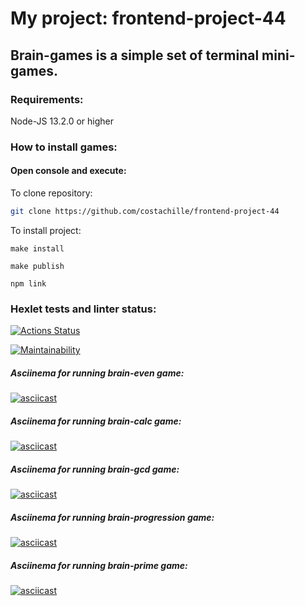 # My project: frontend-project-44

## Brain-games is a simple set of terminal mini-games.

### Requirements:

Node-JS 13.2.0 or higher

### How to install games: 
#### Open console and execute:
  To clone repository:
  ```sh
git clone https://github.com/costachille/frontend-project-44
```
  To install project:
  ```
make install
```
  ```
make publish
```
  ```
npm link
```

### Hexlet tests and linter status:

[![Actions Status](https://github.com/costachille/frontend-project-44/actions/workflows/hexlet-check.yml/badge.svg)](https://github.com/costachille/frontend-project-44/actions)

[![Maintainability](https://api.codeclimate.com/v1/badges/16bb710c6ffa11cccd73/maintainability)](https://codeclimate.com/github/costachille/frontend-project-44/maintainability)

##### Asciinema for running brain-even game:

[![asciicast](https://asciinema.org/a/h7WpDTly4pB2QEFFpNSbdJVmE.svg)](https://asciinema.org/a/h7WpDTly4pB2QEFFpNSbdJVmE)

##### Asciinema for running brain-calc game:

[![asciicast](https://asciinema.org/a/HszWmS2pzSQ2WFZ7jvk4DqhbU.svg)](https://asciinema.org/a/HszWmS2pzSQ2WFZ7jvk4DqhbU)

##### Asciinema for running brain-gcd game:

[![asciicast](https://asciinema.org/a/Lh67WBd6SfnncGWFrLZJhLVT5.svg)](https://asciinema.org/a/Lh67WBd6SfnncGWFrLZJhLVT5)

##### Asciinema for running brain-progression game:

[![asciicast](https://asciinema.org/a/iBQzSVEnj8AibwoWwy5dSUPfR.svg)](https://asciinema.org/a/iBQzSVEnj8AibwoWwy5dSUPfR)

##### Asciinema for running brain-prime game:

[![asciicast](https://asciinema.org/a/Gjnf4jLzEe6Oc3RIt6czdJjYl.svg)](https://asciinema.org/a/Gjnf4jLzEe6Oc3RIt6czdJjYl)